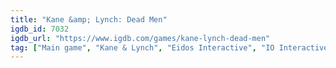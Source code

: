 ```yaml
---
title: "Kane &amp; Lynch: Dead Men"
igdb_id: 7032
igdb_url: "https://www.igdb.com/games/kane-lynch-dead-men"
tag: ["Main game", "Kane & Lynch", "Eidos Interactive", "IO Interactive", "Spike", "Shooter", "Single player", "Multiplayer", "Co-operative", "Split screen", "Third person", "Action"]
---
```

